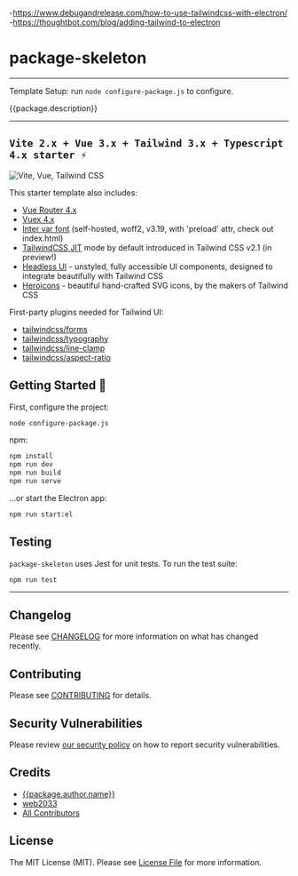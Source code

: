 -https://www.debugandrelease.com/how-to-use-tailwindcss-with-electron/
-https://thoughtbot.com/blog/adding-tailwind-to-electron


# package-skeleton

---

Template Setup: run `node configure-package.js` to configure.

{{package.description}}

---

## `Vite 2.x + Vue 3.x + Tailwind 3.x + Typescript 4.x starter ⚡`

![Vite, Vue, Tailwind CSS](https://user-images.githubusercontent.com/11320080/111277027-a9384c00-8640-11eb-8323-21889bd7c609.png)

This starter template also includes:

- [Vue Router 4.x](https://github.com/vuejs/vue-router-next)
- [Vuex 4.x](https://github.com/vuejs/vuex-next)
- [Inter var font](https://github.com/rsms/inter) (self-hosted, woff2, v3.19, with 'preload' attr, check out index.html)
- [TailwindCSS JIT](https://tailwindcss.com/docs/just-in-time-mode) mode by default introduced in Tailwind CSS v2.1 (in preview!)
- [Headless UI](https://headlessui.dev/vue/menu) - unstyled, fully accessible UI components, designed to integrate beautifully with Tailwind CSS
- [Heroicons](https://github.com/tailwindlabs/heroicons#vue) - beautiful hand-crafted SVG icons,
by the makers of Tailwind CSS

First-party plugins needed for Tailwind UI:

- [tailwindcss/forms](https://github.com/tailwindlabs/tailwindcss-forms)
- [tailwindcss/typography](https://github.com/tailwindlabs/tailwindcss-typography)
- [tailwindcss/line-clamp](https://github.com/tailwindlabs/tailwindcss-line-clamp)
- [tailwindcss/aspect-ratio](https://github.com/tailwindlabs/tailwindcss-aspect-ratio)

## Getting Started 🚀

First, configure the project:

```sh
node configure-package.js
```

npm:
```sh
npm install
npm run dev
npm run build
npm run serve
```

...or start the Electron app:
```sh
npm run start:el
```

## Testing

`package-skeleton` uses Jest for unit tests.  To run the test suite:

`npm run test`

---

## Changelog

Please see [CHANGELOG](CHANGELOG.md) for more information on what has changed recently.

## Contributing

Please see [CONTRIBUTING](.github/CONTRIBUTING.md) for details.

## Security Vulnerabilities

Please review [our security policy](../../security/policy) on how to report security vulnerabilities.

## Credits

- [{{package.author.name}}](https://github.com/{{package.author.github}})
- [web2033](https://github.com/web2033/vite-vue3-tailwind-starter)
- [All Contributors](../../contributors)

## License

The MIT License (MIT). Please see [License File](LICENSE.md) for more information.
